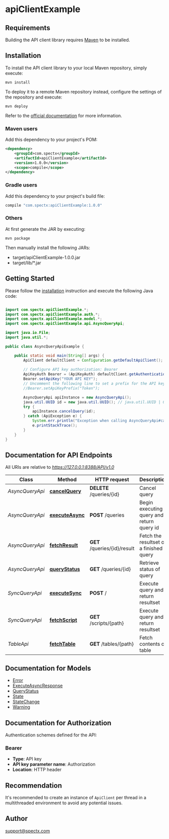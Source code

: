 # apiClientExample

## Requirements

Building the API client library requires [Maven](https://maven.apache.org/) to be installed.

## Installation

To install the API client library to your local Maven repository, simply execute:

```shell
mvn install
```

To deploy it to a remote Maven repository instead, configure the settings of the repository and execute:

```shell
mvn deploy
```

Refer to the [official documentation](https://maven.apache.org/plugins/maven-deploy-plugin/usage.html) for more information.

### Maven users

Add this dependency to your project's POM:

```xml
<dependency>
    <groupId>com.spectx</groupId>
    <artifactId>apiClientExample</artifactId>
    <version>1.0.0</version>
    <scope>compile</scope>
</dependency>
```

### Gradle users

Add this dependency to your project's build file:

```groovy
compile "com.spectx:apiClientExample:1.0.0"
```

### Others

At first generate the JAR by executing:

    mvn package

Then manually install the following JARs:

* target/apiClientExample-1.0.0.jar
* target/lib/*.jar

## Getting Started

Please follow the [installation](#installation) instruction and execute the following Java code:

```java

import com.spectx.apiClientExample.*;
import com.spectx.apiClientExample.auth.*;
import com.spectx.apiClientExample.model.*;
import com.spectx.apiClientExample.api.AsyncQueryApi;

import java.io.File;
import java.util.*;

public class AsyncQueryApiExample {

    public static void main(String[] args) {
        ApiClient defaultClient = Configuration.getDefaultApiClient();
        
        // Configure API key authorization: Bearer
        ApiKeyAuth Bearer = (ApiKeyAuth) defaultClient.getAuthentication("Bearer");
        Bearer.setApiKey("YOUR API KEY");
        // Uncomment the following line to set a prefix for the API key, e.g. "Token" (defaults to null)
        //Bearer.setApiKeyPrefix("Token");

        AsyncQueryApi apiInstance = new AsyncQueryApi();
        java.util.UUID id = new java.util.UUID(); // java.util.UUID | Query identifier
        try {
            apiInstance.cancelQuery(id);
        } catch (ApiException e) {
            System.err.println("Exception when calling AsyncQueryApi#cancelQuery");
            e.printStackTrace();
        }
    }
}

```

## Documentation for API Endpoints

All URIs are relative to *https://127.0.0.1:8388/API/v1.0*

Class | Method | HTTP request | Description
------------ | ------------- | ------------- | -------------
*AsyncQueryApi* | [**cancelQuery**](docs/AsyncQueryApi.md#cancelQuery) | **DELETE** /queries/{id} | Cancel query
*AsyncQueryApi* | [**executeAsync**](docs/AsyncQueryApi.md#executeAsync) | **POST** /queries | Begin executing query and return query id
*AsyncQueryApi* | [**fetchResult**](docs/AsyncQueryApi.md#fetchResult) | **GET** /queries/{id}/result | Fetch the resultset of a finished query
*AsyncQueryApi* | [**queryStatus**](docs/AsyncQueryApi.md#queryStatus) | **GET** /queries/{id} | Retrieve status of query
*SyncQueryApi* | [**executeSync**](docs/SyncQueryApi.md#executeSync) | **POST** / | Execute query and return resultset
*SyncQueryApi* | [**fetchScript**](docs/SyncQueryApi.md#fetchScript) | **GET** /scripts/{path} | Execute query and return resultset
*TableApi* | [**fetchTable**](docs/TableApi.md#fetchTable) | **GET** /tables/{path} | Fetch contents of table


## Documentation for Models

 - [Error](docs/Error.md)
 - [ExecuteAsyncResponse](docs/ExecuteAsyncResponse.md)
 - [QueryStatus](docs/QueryStatus.md)
 - [State](docs/State.md)
 - [StateChange](docs/StateChange.md)
 - [Warning](docs/Warning.md)


## Documentation for Authorization

Authentication schemes defined for the API:
### Bearer

- **Type**: API key
- **API key parameter name**: Authorization
- **Location**: HTTP header


## Recommendation

It's recommended to create an instance of `ApiClient` per thread in a multithreaded environment to avoid any potential issues.

## Author

support@spectx.com

